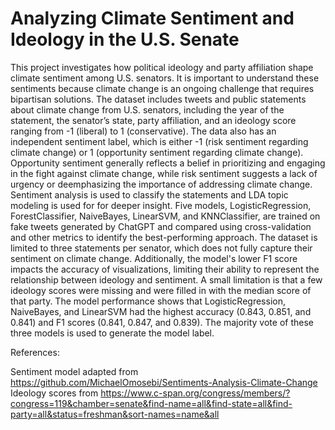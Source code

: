 # Analyzing Climate Sentiment and Ideology in the U.S. Senate
This project investigates how political ideology and party affiliation shape climate sentiment among U.S. senators. It is important to understand these sentiments because climate change is an ongoing challenge that requires bipartisan solutions. The dataset includes tweets and public statements about climate change from U.S. senators, including the year of the statement, the senator’s state, party affiliation, and an ideology score ranging from -1 (liberal) to 1 (conservative). The data also has an independent sentiment label, which is either -1 (risk sentiment regarding climate change) or 1 (opportunity sentiment regarding climate change). Opportunity sentiment generally reflects a belief in prioritizing and engaging in the fight against climate change, while risk sentiment suggests a lack of urgency or deemphasizing the importance of addressing climate change. Sentiment analysis is used to classify the statements and LDA topic modeling is used for for deeper insight. Five models, LogisticRegression, ForestClassifier, NaiveBayes, LinearSVM, and KNNClassifier, are trained on fake tweets generated by ChatGPT and compared using cross-validation and other metrics to identify the best-performing approach. The dataset is limited to three statements per senator, which does not fully capture their sentiment on climate change. Additionally, the model's lower F1 score impacts the accuracy of visualizations, limiting their ability to represent the relationship between ideology and sentiment. A small limitation is that a few ideology scores were missing and were filled in with the median score of that party. The model performance shows that LogisticRegression, NaiveBayes, and LinearSVM had the highest accuracy (0.843, 0.851, and 0.841) and F1 scores (0.841, 0.847, and 0.839). The majority vote of these three models is used to generate the model label. 

References:

Sentiment model adapted from https://github.com/MichaelOmosebi/Sentiments-Analysis-Climate-Change
Ideology scores from https://www.c-span.org/congress/members/?congress=119&chamber=senate&find-name=all&find-state=all&find-party=all&status=freshman&sort-names=name&all
